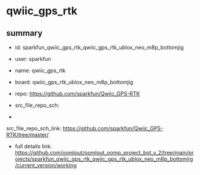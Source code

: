 # qwiic_gps_rtk
 
## summary 
* id: sparkfun_qwiic_gps_rtk_qwiic_gps_rtk_ublox_neo_m8p_bottomjig
* user: sparkfun
* name: qwiic_gps_rtk
* board: qwiic_gps_rtk_ublox_neo_m8p_bottomjig
* repo: https://github.com/sparkfun/Qwiic_GPS-RTK



* src_file_repo_sch: 
*
 src_file_repo_sch_link: https://github.com/sparkfun/Qwiic_GPS-RTK/tree/master/
* full details link: https://github.com/oomlout/oomlout_oomp_project_bot_v_2/tree/main/projects/sparkfun_qwiic_gps_rtk_qwiic_gps_rtk_ublox_neo_m8p_bottomjig/current_version/working  






